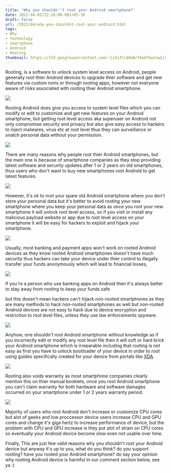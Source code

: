 ```yaml
---
title: 'Why you shouldn''t root your Android smartphone?'
date: 2022-04-01T22:26:00.001+05:30
draft: false
url: /2022/04/why-you-shouldnt-root-your-android.html
tags: 
- Why
- technology
- smartphone
- Android
- Rooting
thumbnail: https://lh3.googleusercontent.com/-Cz2ifCrdXm0/Yke67muCowI/AAAAAAAAJ-E/rLShdJFyW2kbrnnC7j9j-gb70CuuM_xpQCNcBGAsYHQ/s1600/1648868074375452-0.png
---
```


  

Rooting, is a software to unlock system level access on Android, people generally root thier Android devices to upgrade thier software and get new features via custom roms or through rooting apps, however not everyone aware of risks associated with rooting thier Android smartphone.

  

 ![](https://lh3.googleusercontent.com/-3ECN-JOlSyw/Yke51fWWiZI/AAAAAAAAJ90/uNgTCHhq8CE510j54rMaeZX8u8vk4gDVACNcBGAsYHQ/s1600/1648867794381571-0.png) 

  

Rooting Android does give you access to system level files which you can modify or edit to customize and get new features on your Android smartphone, but getting root level access aka superuser on Android not only compromise security and privacy but also give easy access to hackers to inject malwares, virus etc at root level thus they can surveillance or snatch personal data without your permission.

  

 ![](https://lh3.googleusercontent.com/-ACX0Xmvp5Q4/Yke50cPIyLI/AAAAAAAAJ9w/voLSOgfImXYA5JJuCyIctPDwqVB_aSUOQCNcBGAsYHQ/s1600/1648867785062200-1.png) 

  

There are many reasons why people root thier Android smartphones, but the main one is because of smartphone companies as they stop providing latest software and security updates after 1 or 2 years on old smartphones, thus users who don't want to buy new smartphones root Android to get latest features.

  

 ![](https://lh3.googleusercontent.com/-FFFjVzml-wE/Yke5xkyJBZI/AAAAAAAAJ9s/m2ujkFVItlQigEAxZwJouAujAdFkBQvbgCNcBGAsYHQ/s1600/1648867778733540-2.png) 

  

However, it's ok to root your spare old Android smartphone where you don't store your personal data but it's better to avoid rooting your new smartphone where you keep your personal data as once you root your new smartphone it will unlock root level access, so if you visit or install any malicious payload website or app due to root level access on your smartphone it will be easy for hackers to exploit and hijack your smartphone.

  

 ![](https://lh3.googleusercontent.com/-4r4qirWzoRg/Yke5wrRe2FI/AAAAAAAAJ9o/EWG5j3u4YRQOGKQkx-xr_1rbxyXl1aAnQCNcBGAsYHQ/s1600/1648867774616284-3.png) 

  

Usually, most banking and payment apps won't work on rooted Android devices as they know rooted Android smartphones doesn't have much security thus hackers can take your device under thier control to illegally transfer your funds anonymously which will lead to financial losses, 

  

 ![](https://lh3.googleusercontent.com/-N11jHiECmjM/Yke5vrTyCQI/AAAAAAAAJ9k/C2YIrgqIzqkbn7ePR2ypqZWSMSmLPdiDwCNcBGAsYHQ/s1600/1648867770919201-4.png) 

  

If you're a person who use banking apps on Android then it's always better to stay away from rooting to keep your funds safe

but this doesn't mean hackers can't hijack non-rooted smartphones as they are many methods to hack non-rooted smartphones as well but non-rooted Android devices are not easy to hack due to device encryption and restriction to root level files, unless they use law enforcements spyware.

  

 ![](https://lh3.googleusercontent.com/-IoTcZ-ApSJ4/Yke5udxynLI/AAAAAAAAJ9g/HGrSI3wXK80lYcqrG_uH6yj2iJmttXx4QCNcBGAsYHQ/s1600/1648867766882852-5.png) 

  

  

Anyhow, one shouldn't root Android smartphone without knowledge as if you incorrectly edit or modify any root level file then it will soft or hard brick your Android smartphone which is irreparable including that rooting is not easy as first you have to unlock bootloader of your device in order to root using guides specifically created for your device from portals like [XDA](http://xda.com).

  

 ![](https://lh3.googleusercontent.com/-ppy8FPobthw/Yke5tkL24zI/AAAAAAAAJ9c/9Xw_wrlxIjoi2qWRPznf4legakeAr4rBQCNcBGAsYHQ/s1600/1648867763282676-6.png) 

  

Rooting also voids warranty as most smartphone companies clearly mention this on thier manual booklets, once you root Android smartphone you can't claim warranty for both hardware and software damages occurred on your smartphone under 1 or 2 years warranty period.

  

 ![](https://lh3.googleusercontent.com/-e6ewPC0H8j8/Yke5sXpEE6I/AAAAAAAAJ9Y/bcvlAWXcBOQL1BffFkUQeTzV3IQFAzlTwCNcBGAsYHQ/s1600/1648867756469378-7.png) 

  

Majority of users who root Android don't increase or customize CPU cores but alot of geeks and low proccessor device users increase CPU and GPU cores and change it's giga hertz to increase performance of device, but the problem with CPU and GPU increase is they put alot of strain on CPU cores so eventually your Android device become slow even not usable over time.

  

Finally, This are just few valid reasons why you shouldn't root your Android device but anyway it's up to you, what do you think? do you support rooting? have you rooted your Android smartphone? do say your opinion why rooting Android device is harmful in our comment section below, see ya :)